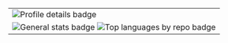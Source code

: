 <!-- <div align="center">
  <h3>Minha Jornada de Contribuições 🐍</h3>
  <img src="https://raw.githubusercontent.com/heloisarayol/heloisarayol/output/github-contribution-grid-snake.svg" alt="github contribution grid snake animation">
</div> -->
<table align="center">
  <tr>
    <td>
      <img src="http://github-profile-summary-cards.vercel.app/api/cards/profile-details?username=heloisarayol&theme=radical" alt="Profile details badge"/>
    </td>
  
  </tr>
  <tr>
    <td>
      <img src="http://github-profile-summary-cards.vercel.app/api/cards/stats?username=heloisarayol&theme=radical" alt="General stats badge"/>
      <img src="http://github-profile-summary-cards.vercel.app/api/cards/repos-per-language?username=heloisarayol&theme=radical" alt="Top languages by repo badge"/>
    </td>
  </tr>
</table>


